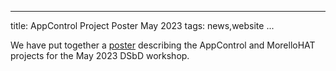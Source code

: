 

---
title: AppControl Project Poster May 2023
tags: news,website
...

We have put together a [poster](/media/AppControl_MorelloHAT_2023_05_27_All_Hands_Poster.pdf) describing the AppControl and MorelloHAT projects for the May 2023 DSbD workshop. 
